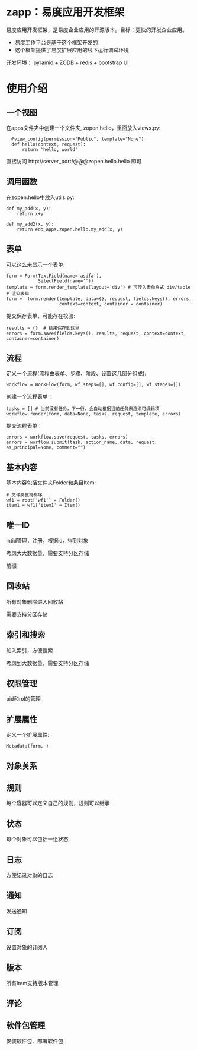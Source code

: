 zapp：易度应用开发框架
=========================================

易度应用开发框架，是易度企业应用的开源版本。目标：更快的开发企业应用。

- 易度工作平台是基于这个框架开发的
- 这个框架提供了易度扩展应用的线下运行调试环境

开发环境： pyramid + ZODB + redis + bootstrap UI

使用介绍
==========================

一个视图
-----------
在apps文件夹中创建一个文件夹, zopen.hello，里面放入views.py:

      @view_config(permission="Public", template="None")
      def hello(context, request):
          return 'hello, world'
        
直接访问 http://server_port/@@@zopen.hello.hello 即可

调用函数
--------------------
在zopen.hello中放入utils.py:

    def my_add(x, y):
        return x+y
       
    def my_add2(x, y):
        return edo_apps.zopen.hello.my_add(x, y)

表单
---------------
可以这么来显示一个表单:

    form = Form(TextField(name='asdfa'),
                SelectField(name=''))
    template = form.render_template(layout='div') # 可传入表单样式 div/table
    # 渲染表单
    form =  form.render(template, data={}, request, fields.keys(), errors,
                        context=context, container = container)

提交保存表单，可能存在校验:

    results = {}  # 结果保存到这里
    errors = form.save(fields.keys(), results, request, context=context, container=container)

流程
-------------------
定义一个流程(流程由表单、步骤、阶段、设置这几部分组成):

    workflow = WorkFlow(form, wf_steps=[], wf_config=[], wf_stages=[])

创建一个流程表单：

    tasks = [] # 当前没有任务，下一行，会自动根据当前任务来渲染可编辑项
    workflow.render(form, data=None, tasks, request, template, errors)

提交流程表单：

    errors = workflow.save(request, tasks, errors)
    errors = worflow.submit(task, action_name, data, request, as_principal=None, comment="")

基本内容
---------------------------
基本内容包括文件夹Folder和条目Item:

    # 文件夹支持排序
    wf1 = root['wf1'] = Folder()
    item1 = wf1['item1' = Item()
    
唯一ID
---------------------
intid管理，注册，根据id，得到对象

考虑大大数据量，需要支持分区存储

前缀

回收站
------------
所有对象删除进入回收站

需要支持分区存储

索引和搜索
-------------
加入索引，方便搜索

考虑到大数据量，需要支持分区存储

权限管理
--------------------
pid和rol的管理

扩展属性
---------------------------
定义一个扩展属性:

    Metadata(form, )

对象关系
--------------

规则
-----------------------
每个容器可以定义自己的规则，规则可以继承

状态
--------------
每个对象可以包括一组状态

日志
-------------
方便记录对象的日志

通知
-------------
发送通知

订阅
-----------
设置对象的订阅人

版本
-----
所有Item支持版本管理

评论
--------------

软件包管理
-------------------
安装软件包、部署软件包
